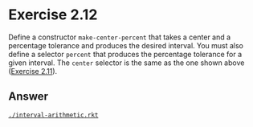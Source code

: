 # Exercise 2.12

Define a constructor `make-center-percent` that takes a center and a percentage
tolerance and produces the desired interval. You must also define a selector
`percent` that produces the percentage tolerance for a given interval. The
`center` selector is the same as the one shown above
([Exercise 2.11](./2.11.md)).

## Answer

[`./interval-arithmetic.rkt`](./interval-arithmetic.rkt)
